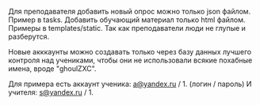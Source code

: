 Для преподавателя добавить новый опрос можно только json файлом. Пример в tasks.
Добавить обучающий материал только html файлом. Примеры в templates/static.
Так как преподаватели люди не глупые и разберутся.

Новые акккаунты можно создавать только через базу данных лучшего контроля над учениками, чтобы они не использовали всякие похабные имена, вроде "ghoulZXC".

Для примера есть аккаунт ученика: a@yandex.ru / 1. (логин / пароль)
И учителя: s@yandex.ru / 1.
